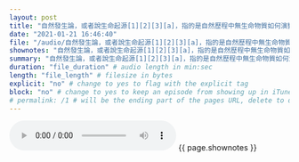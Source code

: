 ```yaml
---
layout: post
title: "自然發生論，或者說生命起源[1][2][3][a]，指的是自然歷程中無生命物質如何演變為有機分子乃至生命的學說[4][2][5][6]。" # quotes allow forbidden characters like the colon
date: "2021-01-21 16:46:40"
file: "/audio/自然發生論，或者說生命起源[1][2][3][a]，指的是自然歷程中無生命物質如何演變為有機分子乃至生命的學說[4][2][5][6]。.mp3"
shownotes: "自然發生論，或者說生命起源[1][2][3][a]，指的是自然歷程中無生命物質如何演變為有機分子乃至生命的學說[4][2][5][6]。"
summary: "自然發生論，或者說生命起源[1][2][3][a]，指的是自然歷程中無生命物質如何演變為有機分子乃至生命的學說[4][2][5][6]。"
duration: "file_duration" # audio length in min:sec
length: "file_length" # filesize in bytes
explicit: "no" # change to yes to flag with the explicit tag
block: "no" # change to yes to keep an episode from showing up in iTunes
# permalink: /1 # will be the ending part of the pages URL, delete to default to the title
---
```


<audio controls>
<source src="{{site.url}}{{site.baseurl}}{{ page.file }}" type="audio/x-mp3">
Your browser does not support the audio element.
</audio>
{{ page.shownotes }}
